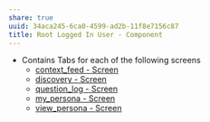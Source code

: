 ```yaml
---
share: true
uuid: 34aca245-6ca0-4599-ad2b-11f8e7156c87
title: Root Logged In User - Component
---
```

* Contains Tabs for each of the following screens
	* [context_feed - Screen](/dentropydaemon-wiki/Projects/Quest(ion)%20Engine/Pages/context_feed%20-%20Screen.md)
	* [discovery - Screen](/dentropydaemon-wiki/Projects/Quest(ion)%20Engine/Pages/discovery%20-%20Screen.md)
	* [question_log - Screen](/dentropydaemon-wiki/Projects/Quest(ion)%20Engine/Pages/question_log%20-%20Screen.md)
	* [my_persona - Screen](/dentropydaemon-wiki/Projects/Quest(ion)%20Engine/Pages/my_persona%20-%20Screen.md)
	* [view_persona - Screen](/dentropydaemon-wiki/Projects/Quest(ion)%20Engine/Pages/view_persona%20-%20Screen.md)